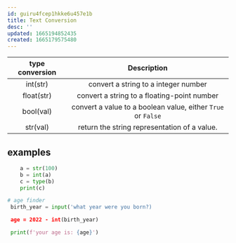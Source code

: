 ```yaml
---
id: guiru4fcep1hkke6u457e1b
title: Text Conversion
desc: ''
updated: 1665194852435
created: 1665179575480
---
```

| type conversion |                          Description                          |
|:---------------:|:-------------------------------------------------------------:|
|     int(str)    |              convert a string to a integer number             |
|    float(str)   |          convert a string to a floating-point number          |
|    bool(val)    | convert a value to a boolean value, either `True` or `False`  |
|     str(val)    |          return the string representation of a value.         |

## examples
```python
    a = str(100)
    b = int(a)
    c = type(b)
    print(c) 
```

```python
# age finder
 birth_year = input('what year were you born?)

 age = 2022 - int(birth_year)

 print(f'your age is: {age}')
```